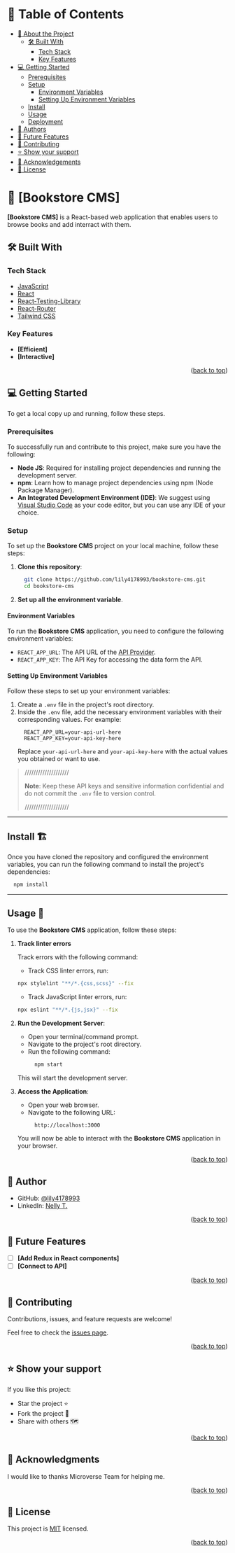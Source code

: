 <a name="readme-top"></a>

<!-- TABLE OF CONTENTS -->

# 📗 Table of Contents

- [📖 About the Project](#about-project)
  - [🛠 Built With](#built-with)
    - [Tech Stack](#tech-stack)
    - [Key Features](#key-features)
- [💻 Getting Started](#getting-started)
  - [Prerequisites](#prerequisites)
  - [Setup](#setup)
    - [Environment Variables](#environment-variables)
    - [Setting Up Environment Variables](#setting-up-environment-variables)
  - [Install](#install)
  - [Usage](#usage)
  - [Deployment](#deployment)
- [👥 Authors](#authors)
- [🔭 Future Features](#future-features)
- [🤝 Contributing](#contributing)
- [⭐️ Show your support](#support)
- [🙏 Acknowledgements](#acknowledgements)
- [📝 License](#license)

<!-- PROJECT DESCRIPTION -->

# 📖 [Bookstore CMS] <a name="about-project"></a>

**[Bookstore CMS]** is a React-based web application that enables users to browse books and add interract with them.

## 🛠 Built With <a name="built-with"></a>

### Tech Stack <a name="tech-stack"></a>

 <ul>
      <li><a href="https://developer.mozilla.org/en-US/docs/Web/JavaScript">JavaScript</a></li>
      <li><a href="https://react.dev/">React</a></li>
      <li><a href="https://testing-library.com/docs/react-testing-library/intro/">React-Testing-Library</a></li>
      <li><a href="https://reactrouter.com/en/main">React-Router</a></li>
      <li><a href="https://tailwindcss.com/docs/installation">Tailwind CSS</a></li>
    </ul>

<!-- Features -->

### Key Features <a name="key-features"></a>

- **[Efficient]**
- **[Interactive]**

<p align="right">(<a href="#readme-top">back to top</a>)</p>

<!-- GETTING STARTED -->

## 💻 Getting Started <a name="getting-started"></a>

To get a local copy up and running, follow these steps.

### Prerequisites

To successfully run and contribute to this project, make sure you have the following:
- **Node JS**: Required for installing project dependencies and running the development server.
- **npm**: Learn how to manage project dependencies using npm (Node Package Manager).
- **An Integrated Development Environment (IDE)**: We suggest using [Visual Studio Code](https://code.visualstudio.com/) as your code editor, but you can use any IDE of your choice.

### Setup

To set up the **Bookstore CMS** project on your local machine, follow these steps:

1. **Clone this repository**:
    ```bash
      git clone https://github.com/lily4178993/bookstore-cms.git
      cd bookstore-cms
    ```
2. **Set up all the environment variable**.

#### Environment Variables<a name="environment-variables"></a>

To run the **Bookstore CMS** application, you need to configure the following environment variables:

- `REACT_APP_URL`: The API URL of the [API Provider](https://www.notion.so/Bookstore-API-51ea269061f849118c65c0a53e88a739).
- `REACT_APP_KEY`: The API Key for accessing the data form the API.


#### Setting Up Environment Variables<a name="setting-up-environment-variables"></a>

Follow these steps to set up your environment variables:

1. Create a `.env` file in the project's root directory.
2. Inside the `.env` file, add the necessary environment variables with their corresponding values. For example:
    ```
      REACT_APP_URL=your-api-url-here
      REACT_APP_KEY=your-api-key-here
    ```
    Replace `your-api-url-here` and `your-api-key-here` with the actual values you obtained or want to use.
> ////////////////////
>
> **Note**:
> Keep these API keys and sensitive information confidential and do not commit the `.env` file to version control.
>
> ////////////////////

---

<!-- INSTALL -->
## **Install 🏗️**<a name="install"></a>

Once you have cloned the repository and configured the environment variables, you can run the following command to install the project's dependencies:

```bash
  npm install
```
---

<!-- USAGE -->
## **Usage 📂**<a name="usage"></a>

To use the **Bookstore CMS** application, follow these steps:

1. **Track linter errors**

    Track errors with the following command:
    - Track CSS linter errors, run:
    ```bash
    npx stylelint "**/*.{css,scss}" --fix
    ```
    - Track JavaScript linter errors, run:
    ```bash
    npx eslint "**/*.{js,jsx}" --fix
    ```

2. **Run the Development Server**:
    - Open your terminal/command prompt.
    - Navigate to the project's root directory.
    - Run the following command:
      ```bash
        npm start
      ```
    This will start the development server.

3. **Access the Application**:
    - Open your web browser.
    - Navigate to the following URL:
      ```bash
        http://localhost:3000
      ```
    You will now be able to interact with the **Bookstore CMS** application in your browser.

<p align="right">(<a href="#readme-top">back to top</a>)</p>

<!-- AUTHORS -->

## 👥 Author <a name="authors"></a>

- GitHub: [@lily4178993](https://github.com/lily4178993)
- LinkedIn: [Nelly T.](https://www.linkedin.com/in/nelly-t-330414266/)

<p align="right">(<a href="#readme-top">back to top</a>)</p>

<!-- FUTURE FEATURES -->

## 🔭 Future Features <a name="future-features"></a>

- [ ] **[Add Redux in React components]**
- [ ] **[Connect to API]**

<p align="right">(<a href="#readme-top">back to top</a>)</p>

<!-- CONTRIBUTING -->

## 🤝 Contributing <a name="contributing"></a>

Contributions, issues, and feature requests are welcome!

Feel free to check the [issues page](https://github.com/lily4178993/bookstore-cms/issues).

<p align="right">(<a href="#readme-top">back to top</a>)</p>

<!-- SUPPORT -->

## ⭐️ Show your support <a name="support"></a>

If you like this project:

- Star the project ⭐️
- Fork the project 🎣
- Share with others 🗺️

<p align="right">(<a href="#readme-top">back to top</a>)</p>

<!-- ACKNOWLEDGEMENTS -->

## 🙏 Acknowledgments <a name="acknowledgements"></a>

I would like to thanks Microverse Team for helping me.

<p align="right">(<a href="#readme-top">back to top</a>)</p>

<!-- LICENSE -->

## 📝 License <a name="license"></a>

This project is [MIT](./LICENSE) licensed.

<p align="right">(<a href="#readme-top">back to top</a>)</p>

